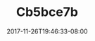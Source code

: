 ---
title: Cb5bce7b
date: 2017-11-26T19:46:33-08:00
draft: false
location: Olympic Peninsula, WA
img_url: https://d17enza3bfujl8.cloudfront.net/cb5bce7b.jpg
original_fn: ""
tags:
- Olympic Peninsula, WA
- on the road
- trees

---